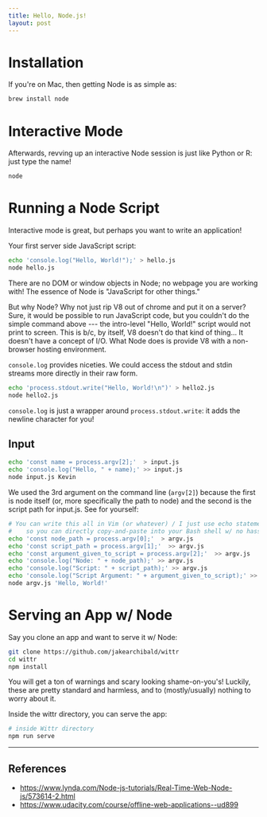 ```yaml
---
title: Hello, Node.js!
layout: post
---
```



# Installation
If you're on Mac, then getting Node is as simple as:
```bash
brew install node
```

# Interactive Mode
Afterwards, revving up an interactive Node session is just like Python or R: just type the name!
```bash
node
```

# Running a Node Script
Interactive mode is great, but perhaps you want to write an application!

Your first server side JavaScript script:
```bash
echo 'console.log("Hello, World!");' > hello.js
node hello.js
```

There are no DOM or window objects in Node; no webpage you are working with!  The essence of Node is
"JavaScript for other things."

But why Node?  Why not just rip V8 out of chrome and put it on a server?  Sure, it would be possible to run JavaScript code, 
but you couldn't do the simple command above --- the intro-level "Hello, World!" script would not print to screen.  This is 
b/c, by itself, V8 doesn't do that kind of thing...  It doesn't have a concept of I/O.  What Node does is provide V8 with a 
non-browser hosting environment.

`console.log` provides niceties.  We could access the stdout and stdin streams more directly in their raw form.

```bash
echo 'process.stdout.write("Hello, World!\n")' > hello2.js
node hello2.js
```

`console.log` is just a wrapper around `process.stdout.write`: it adds the newline character for you!

## Input

```bash
echo 'const name = process.argv[2];'  > input.js 
echo 'console.log("Hello, " + name);' >> input.js
node input.js Kevin
```

We used the 3rd argument on the command line (`argv[2]`) because the first is node itself (or, more specifically the path to node) and the second is the script path for input.js.  See for yourself:

```bash
# You can write this all in Vim (or whatever) / I just use echo statements
#    so you can directly copy-and-paste into your Bash shell w/ no hassle!
echo 'const node_path = process.argv[0];'  > argv.js 
echo 'const script_path = process.argv[1];'  >> argv.js
echo 'const argument_given_to_script = process.argv[2];'  >> argv.js 
echo 'console.log("Node: " + node_path);' >> argv.js
echo 'console.log("Script: " + script_path);' >> argv.js
echo 'console.log("Script Argument: " + argument_given_to_script);' >> argv.js
node argv.js 'Hello, World!'
```

# Serving an App w/ Node
Say you clone an app and want to serve it w/ Node:
```bash
git clone https://github.com/jakearchibald/wittr
cd wittr
npm install
```

You will get a ton of warnings and scary looking shame-on-you's! Luckily, these are pretty standard and harmless, and to 
(mostly/usually) nothing to worry about it.

Inside the wittr directory, you can serve the app:
```bash
# inside Wittr directory
npm run serve
```

-------------------------------------------

## References
* https://www.lynda.com/Node-js-tutorials/Real-Time-Web-Node-js/573614-2.html
* https://www.udacity.com/course/offline-web-applications--ud899
